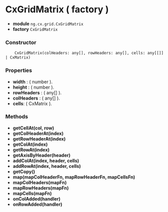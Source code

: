 # CxGridMatrix ( factory )

- **module**  `ng.cx.grid.CxGridMatrix`
- **factory** `CxGridMatrix`

### Constructor

```
    CxGridMatrix(colHeaders: any[], rowHeaders: any[], cells: any[[]] | CxMatrix)
```

### Properties

- **width** : ( number ).
- **height** : ( number ).
- **rowHeaders** : ( any[] ).
- **colHeaders** : ( any[] ).
- **cells**: ( CxMatrix ).

### Methods

- **getCellAt(col, row)**
- **getColHeaderAt(index)**
- **getRowHeaderAt(index)**
- **getColAt(index)**
- **getRowAt(index)**
- **getAxisByHeader(header)**
- **addColAt(index, header, cells)**
- **addRowAt(index, header, cells)**
- **getCopy()**
- **map(mapColHeaderFn, mapRowHeaderFn, mapCellsFn)**
- **mapColHeaders(mapFn)**
- **mapRowHeaders(mapFn)**
- **mapCells(mapFn)**
- **onColAdded(handler)**
- **onRowAdded(handler)**


